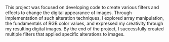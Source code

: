 ‬This project was focused on developing code to create various filters and effects to change the digital‬
appearance of images. Through implementation of such alteration techniques, I explored array‬
manipulation, the fundamentals of RGB color values, and expressed my creativity through my‬
‭resulting digital images. By the end of the project, I successfully created multiple filters that applied‬
specific alterations to images.‬
